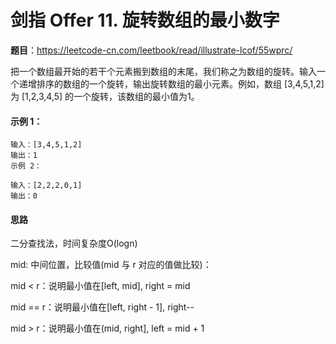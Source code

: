 剑指 Offer 11. 旋转数组的最小数字
====

**题目**：https://leetcode-cn.com/leetbook/read/illustrate-lcof/55wprc/

把一个数组最开始的若干个元素搬到数组的末尾，我们称之为数组的旋转。输入一个递增排序的数组的一个旋转，输出旋转数组的最小元素。例如，数组 [3,4,5,1,2] 为 [1,2,3,4,5] 的一个旋转，该数组的最小值为1。

#### 示例 1：
```
输入：[3,4,5,1,2]
输出：1
示例 2：

输入：[2,2,2,0,1]
输出：0
```

#### 思路
二分查找法，时间复杂度O(logn)

mid: 中间位置，比较值(mid 与 r 对应的值做比较)：

mid < r：说明最小值在[left, mid], right = mid

mid == r：说明最小值在[left, right - 1], right--

mid > r：说明最小值在(mid, right], left = mid + 1


